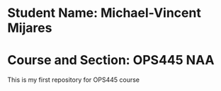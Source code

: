 # Student Name: Michael-Vincent Mijares
# Course and Section: OPS445 NAA
This is my first repository for OPS445 course
